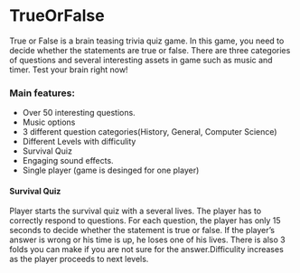 # TrueOrFalse

True or False is a brain teasing trivia quiz game.
 In this game, you need to decide whether the statements are true or false.
 There are three categories of questions and several interesting assets in game such as music and timer.
  Test your brain right now!


### Main features:
* Over 50 interesting questions.
* Music options
* 3 different question categories(History, General, Computer Science)
* Different Levels with difficulity 
* Survival Quiz
* Engaging sound effects.
* Single player (game is desinged for one player)

#### Survival Quiz
Player starts the survival quiz with a several lives. The player has to correctly respond to questions.
For each question, the player has only 15 seconds to decide whether the statement is true or false. If the player’s answer is wrong or his time is up, he loses one of his lives. 
There is also 3 folds you can make if you are not sure for the answer.Difficulity increases as the player proceeds to next levels.
